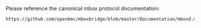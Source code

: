 Please reference the canonical mbox protocol documentation:

    https://github.com/openbmc/mboxbridge/blob/master/Documentation/mboxd.md
